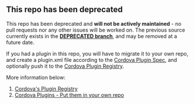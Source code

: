 ## This repo has been deprecated

This repo has been deprecated and **will not be actively maintained** - no pull requests nor any other issues will be worked on. The previous source currently exists in the [**DEPRECATED branch**](https://github.com/phonegap/phonegap-plugins/tree/DEPRECATED), and may be removed at a future date.

If you had a plugin in this repo, you will have to migrate it to your own repo, and create a plugin.xml file according to the [Cordova Plugin Spec](http://cordova.apache.org/docs/en/edge/plugin_ref_spec.md.html), and optionally push it to the [Cordova Plugin Registry](http://plugins.cordova.io).

More information below:

1. [Cordova's Plugin Registry ](http://cordova.apache.org/news/2013/10/21/cordova-registry.html)
2. [Cordova Plugins - Put them in your own repo](http://shazronatadobe.wordpress.com/2012/11/07/cordova-plugins-put-them-in-your-own-repo-2/)
